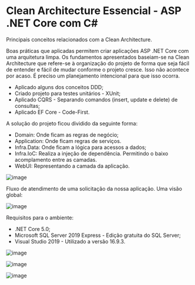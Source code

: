 # Clean Architecture Essencial - ASP .NET Core com C#
Principais conceitos relacionados com a Clean Architecture.

Boas práticas que aplicadas permitem criar aplicações ASP .NET Core com uma arquitetura limpa.  Os fundamentos apresentados baseiam-se na Clean Architecture que refere-se à organização do projeto de forma que seja fácil de entender e fácil de mudar conforme o projeto cresce. Isso não acontece por acaso. É preciso um planejamento intencional para que isso ocorra.

- Aplicado alguns dos conceitos DDD;
- Criado projeto para testes unitários - XUnit;
- Aplicado CQRS - Separando comandos (insert, update e delete) de consultas;
- Aplicado EF Core - Code-First.

A solução do projeto ficou dividido da seguinte forma:

- Domain: Onde ficam as regras de negócio;
- Application: Onde ficam regras de serviços.
- Infra.Data: Onde ficam a lógica para acessos a dados;
- Infra.IoC: Realiza a injeção de dependência. Permitindo o baixo acomplamento entre as camadas.
- WebUI: Representando a camada da aplicação.

![image](https://user-images.githubusercontent.com/5721182/116815990-8f8e8d80-ab36-11eb-8a9b-1e3c5840d9e5.png)

Fluxo de atendimento de uma solicitação da nossa aplicação. Uma visão global:

![image](https://user-images.githubusercontent.com/5721182/116816189-5571bb80-ab37-11eb-996f-1afb50b0d287.png)

Requisitos para o ambiente:
- .NET Core 5.0;
- Microsoft SQL Server 2019 Express - Edição gratuita do SQL Server;
- Visual Studio 2019 - Utilizado a versão 16.9.3.

![image](https://user-images.githubusercontent.com/5721182/116826155-02b0f780-ab69-11eb-9e44-e17140fac602.png)

![image](https://user-images.githubusercontent.com/5721182/116826172-14929a80-ab69-11eb-93ca-ba22e44efab8.png)

![image](https://user-images.githubusercontent.com/5721182/116826178-22e0b680-ab69-11eb-9ba1-a9a60a44264c.png)

